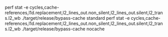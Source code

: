 
perf stat -e  cycles,cache-references,l1d.replacement,l2_lines_out.non_silent,l2_lines_out.silent,l2_trans.l2_wb ./target/release/bypass-cache standard
perf stat -e  cycles,cache-references,l1d.replacement,l2_lines_out.non_silent,l2_lines_out.silent,l2_trans.l2_wb ./target/release/bypass-cache nocache